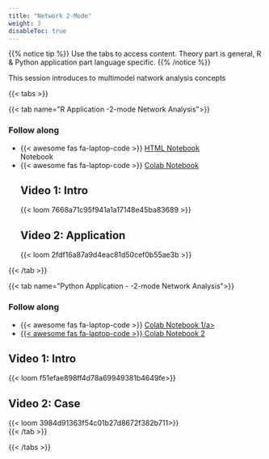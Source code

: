 ```yaml
---
title: "Network 2-Mode"
weight: 3
disableToc: true
---
```


{{% notice tip %}} Use the tabs to access content. Theory part is general, R & Python application part language specific.
{{% /notice %}}

This session introduces to multimodel natwork analysis concepts

{{< tabs >}}



{{< tab name="R Application -2-mode Network Analysis">}}
<div>
   <h3>Follow along</h3>
  <ul>
    <li> {{< awesome fas fa-laptop-code >}} <a href="https://sds-aau.github.io/SDS-master/M2/notebooks/network_analysis_application_bipartite.nb.html" target="_blank">HTML Notebook</a> </li> Notebook</a> </li>
  <li> {{< awesome fas fa-laptop-code >}} <a href="https://colab.research.google.com/github/SDS-AAU/SDS-master/blob/master/M2/notebooks/network_analysis_application_bipartite.ipynb" target="_blank">Colab Notebook</a> </li>

  <h2>Video 1: Intro</h2>
  {{< loom 7668a71c95f941a1a17148e45ba83689 >}}

  <h2>Video 2: Application</h2>
  {{< loom 2fdf16a87a9d4eac81d50cef0b55ae3b >}}
  
</div>
{{< /tab >}}


  
{{< tab name="Python Application - -2-mode Network Analysis">}}
<div>
   <h3>Follow along</h3> 
  <ul>
    <li> {{< awesome fas fa-laptop-code >}} <a href="https://nbviewer.jupyter.org/github/SDS-AAU/SDS-master/blob/master/M2/notebooks/M2_Bipartite_graphs_in_Python.ipynb" target="_blank">Colab Notebook 1/a> </li>
    <li> {{< awesome fas fa-laptop-code >}} <a href="https://nbviewer.jupyter.org/github/SDS-AAU/SDS-master/blob/master/M2/notebooks/M2_Case_ETF_Holdings_Python.ipynb" target="_blank">Colab Notebook 2</a> </li>
  </ul>

  <h2>Video 1: Intro </h2>
  {{< loom f51efae898ff4d78a69949381b4649fe>}}
  
  <h2>Video 2: Case</h2>
  {{< loom 3984d91363f54c01b27d8672f382b711>}}
  
</div>
{{< /tab >}}

{{< /tabs >}}
